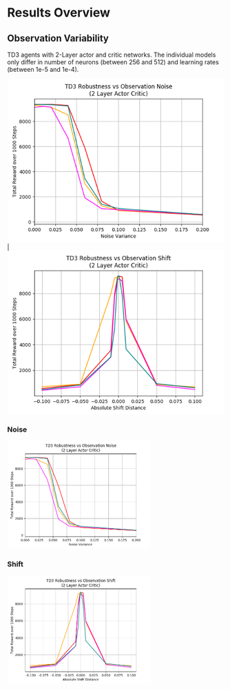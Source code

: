 # Results Overview

## Observation Variability
TD3 agents with 2-Layer actor and critic networks. The individual models only differ in number of neurons (between 256 and 512) and learning rates (between 1e-5 and 1e-4). 

![](https://github.com/LeRyc/Robust-Robotic-Manipulation/blob/master/img/td3_obs_noise.png)  |  ![](https://github.com/LeRyc/Robust-Robotic-Manipulation/blob/master/img/td3_obs_shift.png)

### Noise
<img src="https://github.com/LeRyc/Robust-Robotic-Manipulation/blob/master/img/td3_obs_noise.png" height="250">

### Shift
<img src="https://github.com/LeRyc/Robust-Robotic-Manipulation/blob/master/img/td3_obs_shift.png" height="250">
